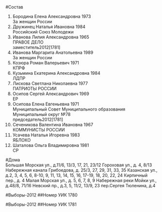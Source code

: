 #Состав
1. Бородина Елена Александровна 1973   
    За женщин России
2. Дружинец Наталья Ивановна 1984   
    Российский Союз Молодежи
3. Иванова Лилия Александровна 1965   
    ПРАВОЕ ДЕЛО  
    заместитель2012[1781]  
4. Иванова Маргарита Анатольевна 1989   
    За женщин России
5. Козюра Роман Валерьевич 1971   
    КПРФ
6. Кузьмина Екатерина Александровна 1984   
    ЛДПР
7. Лискова Светлана Николаевна 1977   
    ПАТРИОТЫ РОССИИ
8. Осипов Сергей Александрович 1969   
    ЕР
9. Осипова Елена Евгеньевна 1971   
    Муниципальный Совет Муниципального образования Муниципальный округ №78  
    председатель2012[1781]  
10. Сеченикова Валентина Ивановна 1967   
    КОММУНИСТЫ РОССИИ
11. Усачева Наталья Игоревна 1983   
    ЯБЛОКО
12. Шаталова Ольга Владимировна 1981   
    СР

#Дома  
Большая Морская ул., д.11/6, 13/3, 17, 21, 23/12 Гороховая ул., д. 4, 8/13 Набережная канала Грибоедова, д. 25/3, 27, 29, 31, 33, 35 Казанская ул., д.2, 3, 4, 5, 6, 8-10, 9, 11, 13, 14, 15, 16, 17-19, 18, 20, 22, 24 Кирпичный пер., д. 4 Малая Морская ул., д. 5, 6, 7, 8, 9 Набережная реки Мойки ул., д.48/8, 71/16 Невский пр., д.3, 5, 11/2, 13/9, 23 пер.Сергея Тюленина, д.4

#Выборы-2012
##Номер УИК
1780

#Выборы-2012
##Номер УИК
1781
